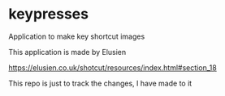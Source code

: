 # keypresses
Application to make key shortcut images 

This application is made by Elusien

https://elusien.co.uk/shotcut/resources/index.html#section_18

This repo is just to track the changes, I have made to it